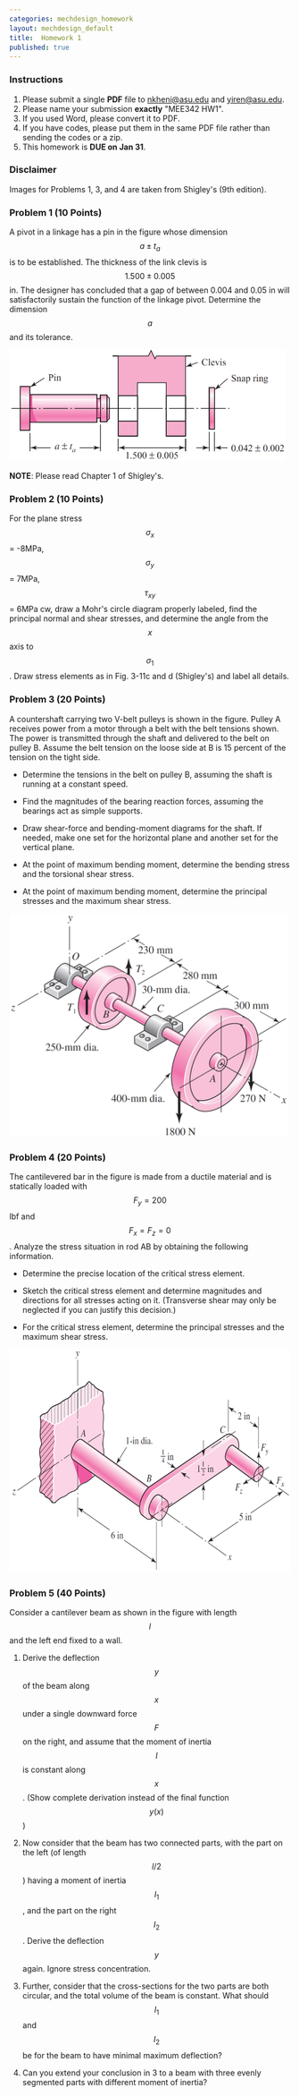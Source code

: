 ```yaml
---
categories: mechdesign_homework
layout: mechdesign_default
title:  Homework 1
published: true
---
```

<style TYPE="text/css">
code.has-jax {font: inherit; font-size: 100%; background: inherit; border: inherit;}
</style>
<script type="text/x-mathjax-config">
MathJax.Hub.Config({
    tex2jax: {
        inlineMath: [['$','$'], ['\\(','\\)']],
        skipTags: ['script', 'noscript', 'style', 'textarea', 'pre'] // removed 'code' entry
    }
});
MathJax.Hub.Queue(function() {
    var all = MathJax.Hub.getAllJax(), i;
    for(i = 0; i < all.length; i += 1) {
        all[i].SourceElement().parentNode.className += ' has-jax';
    }
});
</script>
<script type="text/javascript" src="http://cdn.mathjax.org/mathjax/latest/MathJax.js?config=TeX-AMS-MML_HTMLorMML"></script>


### Instructions

1. Please submit a single **PDF** file to nkheni@asu.edu and yiren@asu.edu.
2. Please name your submission **exactly** "MEE342 HW1".
3. If you used Word, please convert it to PDF.
4. If you have codes, please put them in the same PDF file rather than sending the codes or a zip.
5. This homework is **DUE on Jan 31**.

### Disclaimer
Images for Problems 1, 3, and 4 are taken from Shigley's (9th edition).

### Problem 1 (10 Points)

A pivot in a linkage has a pin in the figure whose dimension $$a \pm t_a$$ is to be established. The
  thickness of the link clevis is $$1.500 \pm 0.005$$ in. The designer has concluded that a gap of between
  0.004 and 0.05 in will satisfactorily sustain the function of the linkage pivot. Determine the
  dimension $$a$$ and its tolerance.

  <img src="/_images/mechdesign/hw1_1.png" alt="Drawing" style="height: 200px;"/> 

**NOTE**: Please read Chapter 1 of Shigley's.

### Problem 2 (10 Points)

For the plane stress $$\sigma_x$$ = -8MPa, $$\sigma_y$$ = 7MPa, $$\tau_{xy}$$ = 6MPa cw, 
    draw a Mohr's circle diagram properly labeled,
   find the principal normal and shear stresses, and determine the angle from the $$x$$ axis to 
   $$\sigma_1$$. Draw stress elements as in Fig. 3-11c and d (Shigley's) and label all details.


### Problem 3 (20 Points)

A countershaft carrying two V-belt pulleys is shown in the figure. Pulley A receives power from a
   motor through a belt with the belt tensions shown. The power is transmitted through the shaft and
   delivered to the belt on pulley B. Assume the belt tension on the loose side at B is 15 percent of
   the tension on the tight side.
   
   * Determine the tensions in the belt on pulley B, assuming the shaft is running at a constant
   speed.
   
   * Find the magnitudes of the bearing reaction forces, assuming the bearings act as simple
   supports.
   
   * Draw shear-force and bending-moment diagrams for the shaft. If needed, make one set for the
   horizontal plane and another set for the vertical plane.
   
   * At the point of maximum bending moment, determine the bending stress and the torsional
   shear stress.
   
   * At the point of maximum bending moment, determine the principal stresses and the maximum
   shear stress.
   
<img src="/_images/mechdesign/hw1_3.png" alt="Drawing" style="height: 400px;"/> 

### Problem 4 (20 Points)

The cantilevered bar in the figure is made from a ductile material and is statically loaded with
   $$F_y = 200$$ lbf and $$F_x = F_z = 0$$. Analyze the stress situation in rod AB by obtaining the following
   information.
   
   * Determine the precise location of the critical stress element.
   
   * Sketch the critical stress element and determine magnitudes and directions for all stresses acting
   on it. (Transverse shear may only be neglected if you can justify this decision.)
   
   * For the critical stress element, determine the principal stresses and the maximum shear stress.
   
<img src="/_images/mechdesign/hw1_4.png" alt="Drawing" style="height: 400px;"/> 

### Problem 5 (40 Points)

Consider a cantilever beam as shown in the figure with length $$l$$ and the left end fixed to a wall.

1. Derive the deflection $$y$$ of the beam along $$x$$ under a single downward force $$F$$ on the right,
and assume that the moment of inertia $$I$$ is constant along $$x$$. 
(Show complete derivation instead of the final function $$y(x)$$) 

2. Now consider that the beam has two connected parts, with the part on the left (of length $$l/2$$) having a moment of 
inertia $$I_1$$, and the part on the right $$I_2$$. Derive the deflection $$y$$ again. Ignore stress concentration.

3. Further, consider that the cross-sections for the two parts are both circular, and the total volume
of the beam is constant. What should $$I_1$$ and $$I_2$$ be for the beam to have minimal maximum deflection?

4. Can you extend your conclusion in 3 to a beam with three evenly segmented parts with different moment of inertia?
